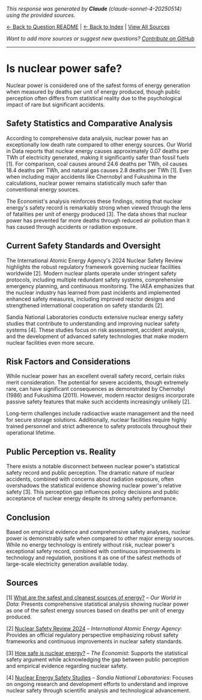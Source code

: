 <!-- 
Generated by: claude
Model: claude-sonnet-4-20250514
Prompt type: sources
Generated at: 2025-06-13T11:12:41.855096
-->

*This response was generated by **Claude** (claude-sonnet-4-20250514) using the provided sources.*

[← Back to Question README](README.md) | [← Back to Index](../README.md) | [View All Sources](../allsources.md)

*Want to add more sources or suggest new questions? [Contribute on GitHub](https://github.com/justinwest/SuggestedSources)*

---

# Is nuclear power safe?

Nuclear power is considered one of the safest forms of energy generation when measured by deaths per unit of energy produced, though public perception often differs from statistical reality due to the psychological impact of rare but significant accidents.

## Safety Statistics and Comparative Analysis

According to comprehensive data analysis, nuclear power has an exceptionally low death rate compared to other energy sources. Our World in Data reports that nuclear energy causes approximately 0.07 deaths per TWh of electricity generated, making it significantly safer than fossil fuels [1]. For comparison, coal causes around 24.6 deaths per TWh, oil causes 18.4 deaths per TWh, and natural gas causes 2.8 deaths per TWh [1]. Even when including major accidents like Chernobyl and Fukushima in the calculations, nuclear power remains statistically much safer than conventional energy sources.

The Economist's analysis reinforces these findings, noting that nuclear energy's safety record is remarkably strong when viewed through the lens of fatalities per unit of energy produced [3]. The data shows that nuclear power has prevented far more deaths through reduced air pollution than it has caused through accidents or radiation exposure.

## Current Safety Standards and Oversight

The International Atomic Energy Agency's 2024 Nuclear Safety Review highlights the robust regulatory framework governing nuclear facilities worldwide [2]. Modern nuclear plants operate under stringent safety protocols, including multiple redundant safety systems, comprehensive emergency planning, and continuous monitoring. The IAEA emphasizes that the nuclear industry has learned from past incidents and implemented enhanced safety measures, including improved reactor designs and strengthened international cooperation on safety standards [2].

Sandia National Laboratories conducts extensive nuclear energy safety studies that contribute to understanding and improving nuclear safety systems [4]. These studies focus on risk assessment, accident analysis, and the development of advanced safety technologies that make modern nuclear facilities even more secure.

## Risk Factors and Considerations

While nuclear power has an excellent overall safety record, certain risks merit consideration. The potential for severe accidents, though extremely rare, can have significant consequences as demonstrated by Chernobyl (1986) and Fukushima (2011). However, modern reactor designs incorporate passive safety features that make such accidents increasingly unlikely [2].

Long-term challenges include radioactive waste management and the need for secure storage solutions. Additionally, nuclear facilities require highly trained personnel and strict adherence to safety protocols throughout their operational lifetime.

## Public Perception vs. Reality

There exists a notable disconnect between nuclear power's statistical safety record and public perception. The dramatic nature of nuclear accidents, combined with concerns about radiation exposure, often overshadows the statistical evidence showing nuclear power's relative safety [3]. This perception gap influences policy decisions and public acceptance of nuclear energy despite its strong safety performance.

## Conclusion

Based on empirical evidence and comprehensive safety analyses, nuclear power is demonstrably safe when compared to other major energy sources. While no energy technology is entirely without risk, nuclear power's exceptional safety record, combined with continuous improvements in technology and regulation, positions it as one of the safest methods of large-scale electricity generation available today.

## Sources

[1] [What are the safest and cleanest sources of energy?](https://ourworldindata.org/safest-sources-of-energy) – *Our World in Data*: Presents comprehensive statistical analysis showing nuclear power as one of the safest energy sources based on deaths per unit of energy produced.

[2] [Nuclear Safety Review 2024](https://www.iaea.org/sites/default/files/gc/gc68-inf2.pdf) – *International Atomic Energy Agency*: Provides an official regulatory perspective emphasizing robust safety frameworks and continuous improvements in nuclear safety standards.

[3] [How safe is nuclear energy?](https://www.economist.com/graphic-detail/2022/07/19/how-safe-is-nuclear-energy) – *The Economist*: Supports the statistical safety argument while acknowledging the gap between public perception and empirical evidence regarding nuclear safety.

[4] [Nuclear Energy Safety Studies](https://energy.sandia.gov/programs/nuclear-energy/nuclear-energy-safety-studies/) – *Sandia National Laboratories*: Focuses on ongoing research and development efforts to understand and improve nuclear safety through scientific analysis and technological advancement.